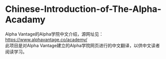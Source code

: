# Chinese-Introduction-of-The-Alpha-Acadamy
Alpha Vantage的Alpha学院中文介绍，源网址见：https://www.alphavantage.co/academy/  
此项目是对Alpha Vantage建立的Alpha学院网页进行的中文翻译，以供中文读者阅读学习。
